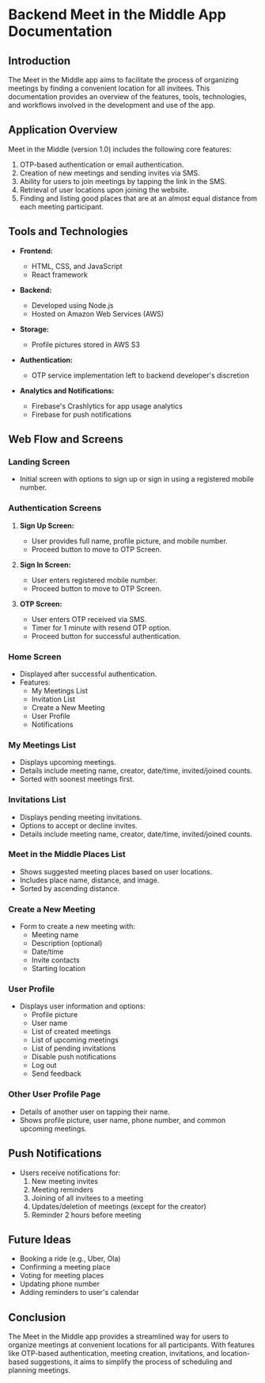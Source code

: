 # Backend Meet in the Middle App Documentation

## Introduction
The Meet in the Middle app aims to facilitate the process of organizing meetings by finding a convenient location for all invitees. This documentation provides an overview of the features, tools, technologies, and workflows involved in the development and use of the app.

## Application Overview
Meet in the Middle (version 1.0) includes the following core features:
1. OTP-based authentication or email authentication.
2. Creation of new meetings and sending invites via SMS.
3. Ability for users to join meetings by tapping the link in the SMS.
4. Retrieval of user locations upon joining the website.
5. Finding and listing good places that are at an almost equal distance from each meeting participant.

## Tools and Technologies
- **Frontend:**
  - HTML, CSS, and JavaScript
  - React framework

- **Backend:**
  - Developed using Node.js
  - Hosted on Amazon Web Services (AWS)

- **Storage:**
  - Profile pictures stored in AWS S3

- **Authentication:**
  - OTP service implementation left to backend developer's discretion

- **Analytics and Notifications:**
  - Firebase's Crashlytics for app usage analytics
  - Firebase for push notifications

## Web Flow and Screens

### Landing Screen
- Initial screen with options to sign up or sign in using a registered mobile number.

### Authentication Screens
1. **Sign Up Screen:**
   - User provides full name, profile picture, and mobile number.
   - Proceed button to move to OTP Screen.

2. **Sign In Screen:**
   - User enters registered mobile number.
   - Proceed button to move to OTP Screen.

3. **OTP Screen:**
   - User enters OTP received via SMS.
   - Timer for 1 minute with resend OTP option.
   - Proceed button for successful authentication.

### Home Screen
- Displayed after successful authentication.
- Features:
  - My Meetings List
  - Invitation List
  - Create a New Meeting
  - User Profile
  - Notifications

### My Meetings List
- Displays upcoming meetings.
- Details include meeting name, creator, date/time, invited/joined counts.
- Sorted with soonest meetings first.

### Invitations List
- Displays pending meeting invitations.
- Options to accept or decline invites.
- Details include meeting name, creator, date/time, invited/joined counts.

### Meet in the Middle Places List
- Shows suggested meeting places based on user locations.
- Includes place name, distance, and image.
- Sorted by ascending distance.

### Create a New Meeting
- Form to create a new meeting with:
  - Meeting name
  - Description (optional)
  - Date/time
  - Invite contacts
  - Starting location

### User Profile
- Displays user information and options:
  - Profile picture
  - User name
  - List of created meetings
  - List of upcoming meetings
  - List of pending invitations
  - Disable push notifications
  - Log out
  - Send feedback

### Other User Profile Page
- Details of another user on tapping their name.
- Shows profile picture, user name, phone number, and common upcoming meetings.

## Push Notifications
- Users receive notifications for:
  1. New meeting invites
  2. Meeting reminders
  3. Joining of all invitees to a meeting
  4. Updates/deletion of meetings (except for the creator)
  5. Reminder 2 hours before meeting

## Future Ideas 
- Booking a ride (e.g., Uber, Ola)
- Confirming a meeting place
- Voting for meeting places
- Updating phone number
- Adding reminders to user's calendar

## Conclusion
The Meet in the Middle app provides a streamlined way for users to organize meetings at convenient locations for all participants. With features like OTP-based authentication, meeting creation, invitations, and location-based suggestions, it aims to simplify the process of scheduling and planning meetings.